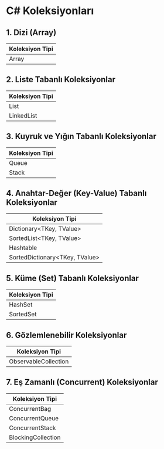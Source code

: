 
# C# Koleksiyonları

## 1. Dizi (Array)

| Koleksiyon Tipi |
|------------------|
| Array           |

## 2. Liste Tabanlı Koleksiyonlar

| Koleksiyon Tipi |
|------------------|
| List<T>         |
| LinkedList<T>   |

## 3. Kuyruk ve Yığın Tabanlı Koleksiyonlar

| Koleksiyon Tipi |
|------------------|
| Queue<T>        |
| Stack<T>        |

## 4. Anahtar-Değer (Key-Value) Tabanlı Koleksiyonlar

| Koleksiyon Tipi            |
|-----------------------------|
| Dictionary<TKey, TValue>   |
| SortedList<TKey, TValue>   |
| Hashtable                 |
| SortedDictionary<TKey, TValue> |

## 5. Küme (Set) Tabanlı Koleksiyonlar

| Koleksiyon Tipi |
|------------------|
| HashSet<T>      |
| SortedSet<T>    |

## 6. Gözlemlenebilir Koleksiyonlar

| Koleksiyon Tipi           |
|----------------------------|
| ObservableCollection<T>    |

## 7. Eş Zamanlı (Concurrent) Koleksiyonlar

| Koleksiyon Tipi           |
|----------------------------|
| ConcurrentBag<T>          |
| ConcurrentQueue<T>        |
| ConcurrentStack<T>        |
| BlockingCollection<T>     |
